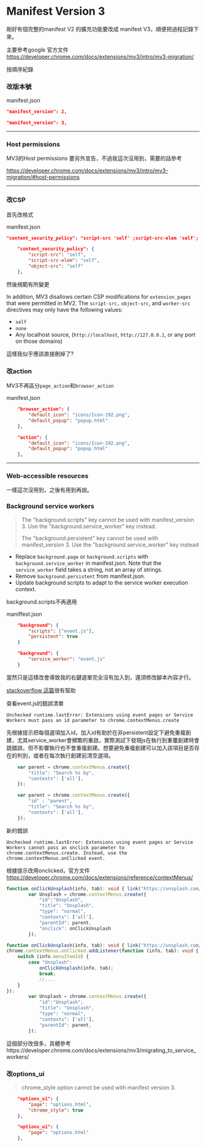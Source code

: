 # Manifest Version 3

剛好有個完整的manifest V2 的擴充功能要改成 manifest V3，順便把過程記錄下來。

主要參考google 官方文件 https://developer.chrome.com/docs/extensions/mv3/intro/mv3-migration/



按順序紀錄

### 改版本號

manifest.json

```json
"manifest_version": 2,
```

```json
"manifest_version": 3,
```



---

### Host permissions

MV3的Host permissions 要另外宣告，不過我這次沒用到，需要的話參考

https://developer.chrome.com/docs/extensions/mv3/intro/mv3-migration/#host-permissions

---

### 改CSP

首先改格式

manifest.json

```json
"content_security_policy": "script-src 'self' ;script-src-elem 'self'; object-src 'self'",
```

```json
    "content_security_policy": {
        "script-src": "self",
        "script-src-elem": "self",
        "object-src": "self"
    },
```

然後規範有所變更

In addition, MV3 disallows certain CSP modifications for `extension_pages` that were permitted in MV2. The `script-src,` `object-src`, and `worker-src` directives may only have the following values:

- `self`
- `none`
- Any localhost source, (`http://localhost`, `http://127.0.0.1`, or any port on those domains)

這樣我似乎應該直接刪掉了?



### 改action

MV3不再區分`page_action`和`browser_action`

manifest.json

```json
	"browser_action": {
        "default_icon": "icons/Icon-192.png",
        "default_popup": "popup.html"
    },
```

```json
    "action": {
        "default_icon": "icons/Icon-192.png",
        "default_popup": "popup.html"
    },
```



---

### Web-accessible resources

一樣這次沒用到，之後有用到再說。



### Background service workers

>The "background.scripts" key cannot be used with manifest_version 3. Use the "background.service_worker" key instead.
>
>The "background.persistent" key cannot be used with manifest_version 3. Use the "background.service_worker" key instead

- Replace `background.page` or `background.scripts` with `background.service_worker` in manifest.json. Note that the `service_worker` field takes a string, not an array of strings.
- Remove `background.persistent` from manifest.json.
- Update background scripts to adapt to the service worker execution context.

background.scripts不再適用

maniffest.json

```json
    "background": {
        "scripts": ["event.js"],
        "persistent": true
    }
```

```json
    "background": {
        "service_worker": "event.js"
    }
```

當然只是這樣改會導致我的右鍵選單完全沒有加入到，還須修改腳本內容才行。

[stackoverflow 這篇](https://stackoverflow.com/questions/38190701/why-does-chrome-contextmenus-create-multiple-entries)很有幫助

查看event.js的錯誤清單

```
Unchecked runtime.lastError: Extensions using event pages or Service Workers must pass an id parameter to chrome.contextMenus.create
```

先根據提示把每個選項加入id，加入id有助於在非persistent設定下避免重複創建，尤其service_worker會頻繁的重啟，實際測試下發現js在執行到重覆創建時會跳錯誤，但不影響執行也不會重複創建。想要避免重複創建可以加入該項目是否存在的判別，或者在每次執行創建前清空選項。

```typescript
    var parent = chrome.contextMenus.create({
        "title": "Search %s by",
        "contexts": ['all'],
    });
```

```typescript
    var parent = chrome.contextMenus.create({
        "id" : "parent",
        "title": "Search %s by",
        "contexts": ['all'],
    });
```

新的錯誤

```
Unchecked runtime.lastError: Extensions using event pages or Service Workers cannot pass an onclick parameter to chrome.contextMenus.create. Instead, use the chrome.contextMenus.onClicked event.
```

根據提示改用onclicked，官方文件 https://developer.chrome.com/docs/extensions/reference/contextMenus/



```typescript
function onClickUnsplash(info, tab): void { link("https://unsplash.com/s/photos/" + info.selectionText) }
		var Unsplash = chrome.contextMenus.create({
            "id":"Unsplash",
            "title": "Unsplash",
            "type": "normal",
            "contexts": ['all'],
            "parentId": parent,
            "onclick": onClickUnsplash
        });
```

```typescript
function onClickUnsplash(info, tab): void { link("https://unsplash.com/s/photos/" + info.selectionText) }
chrome.contextMenus.onClicked.addListener(function (info, tab): void {
    switch (info.menuItemId) {
        case "Unsplash":
            onClickUnsplash(info, tab);
            break;
            //....
    }
});
		var Unsplash = chrome.contextMenus.create({
            "id":"Unsplash",
            "title": "Unsplash",
            "type": "normal",
            "contexts": ['all'],
            "parentId": parent,
        });
```





這個部分改很多，具體參考https://developer.chrome.com/docs/extensions/mv3/migrating_to_service_workers/

### 改options_ui

> chrome_style option cannot be used with manifest version 3.

```json
    "options_ui": {
        "page": "options.html",
        "chrome_style": true
    },
```

```json
    "options_ui": {
        "page": "options.html"
    },
```

